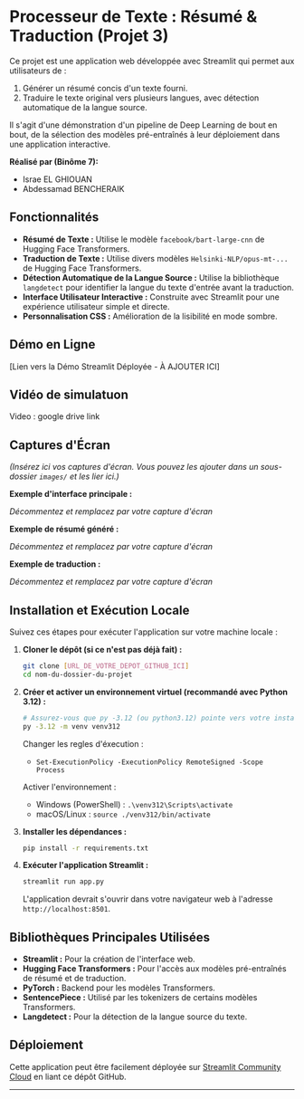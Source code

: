 # Processeur de Texte : Résumé & Traduction (Projet 3)

Ce projet est une application web développée avec Streamlit qui permet aux utilisateurs de :
1.  Générer un résumé concis d'un texte fourni.
2.  Traduire le texte original vers plusieurs langues, avec détection automatique de la langue source.

Il s'agit d'une démonstration d'un pipeline de Deep Learning de bout en bout, de la sélection des modèles pré-entraînés à leur déploiement dans une application interactive.

**Réalisé par (Binôme 7):**
*   Israe EL GHIOUAN
*   Abdessamad BENCHERAIK

## Fonctionnalités

*   **Résumé de Texte :** Utilise le modèle `facebook/bart-large-cnn` de Hugging Face Transformers.
*   **Traduction de Texte :** Utilise divers modèles `Helsinki-NLP/opus-mt-...` de Hugging Face Transformers.
*   **Détection Automatique de la Langue Source :** Utilise la bibliothèque `langdetect` pour identifier la langue du texte d'entrée avant la traduction.
*   **Interface Utilisateur Interactive :** Construite avec Streamlit pour une expérience utilisateur simple et directe.
*   **Personnalisation CSS :** Amélioration de la lisibilité en mode sombre.


## Démo en Ligne

[Lien vers la Démo Streamlit Déployée - À AJOUTER ICI]

## Vidéo de simulatuon
Video : google drive link

## Captures d'Écran

*(Insérez ici vos captures d'écran. Vous pouvez les ajouter dans un sous-dossier `images/` et les lier ici.)*

**Exemple d'interface principale :**
<!-- ![Interface Principale](images/screenshot_main.png) -->
*Décommentez et remplacez par votre capture d'écran*

**Exemple de résumé généré :**
<!-- ![Résumé Généré](images/screenshot_summary.png) -->
*Décommentez et remplacez par votre capture d'écran*

**Exemple de traduction :**
<!-- ![Traduction Effectuée](images/screenshot_translation.png) -->
*Décommentez et remplacez par votre capture d'écran*


## Installation et Exécution Locale

Suivez ces étapes pour exécuter l'application sur votre machine locale :

1.  **Cloner le dépôt (si ce n'est pas déjà fait) :**
    ```bash
    git clone [URL_DE_VOTRE_DEPOT_GITHUB_ICI]
    cd nom-du-dossier-du-projet
    ```

2.  **Créer et activer un environnement virtuel (recommandé avec Python 3.12) :**
    ```bash
    # Assurez-vous que py -3.12 (ou python3.12) pointe vers votre installation Python 3.12
    py -3.12 -m venv venv312 
    ```

    Changer les regles d'éxecution :
    *   `Set-ExecutionPolicy -ExecutionPolicy RemoteSigned -Scope Process`

    Activer l'environnement :
    *   Windows (PowerShell) : `.\venv312\Scripts\activate`
    *   macOS/Linux : `source ./venv312/bin/activate`

3.  **Installer les dépendances :**
    ```bash
    pip install -r requirements.txt
    ```

4.  **Exécuter l'application Streamlit :**
    ```bash
    streamlit run app.py
    ```
    L'application devrait s'ouvrir dans votre navigateur web à l'adresse `http://localhost:8501`.

## Bibliothèques Principales Utilisées

*   **Streamlit :** Pour la création de l'interface web.
*   **Hugging Face Transformers :** Pour l'accès aux modèles pré-entraînés de résumé et de traduction.
*   **PyTorch :** Backend pour les modèles Transformers.
*   **SentencePiece :** Utilisé par les tokenizers de certains modèles Transformers.
*   **Langdetect :** Pour la détection de la langue source du texte.

## Déploiement

Cette application peut être facilement déployée sur [Streamlit Community Cloud](https://streamlit.io/cloud) en liant ce dépôt GitHub.

---